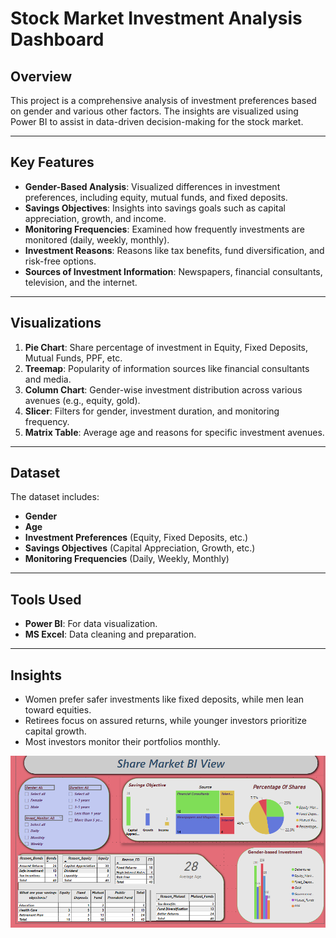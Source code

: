 # Stock Market Investment Analysis Dashboard

## Overview
This project is a comprehensive analysis of investment preferences based on gender and various other factors. The insights are visualized using Power BI to assist in data-driven decision-making for the stock market.

---

## Key Features
- **Gender-Based Analysis**: Visualized differences in investment preferences, including equity, mutual funds, and fixed deposits.
- **Savings Objectives**: Insights into savings goals such as capital appreciation, growth, and income.
- **Monitoring Frequencies**: Examined how frequently investments are monitored (daily, weekly, monthly).
- **Investment Reasons**: Reasons like tax benefits, fund diversification, and risk-free options.
- **Sources of Investment Information**: Newspapers, financial consultants, television, and the internet.

---

## Visualizations
1. **Pie Chart**: Share percentage of investment in Equity, Fixed Deposits, Mutual Funds, PPF, etc.
2. **Treemap**: Popularity of information sources like financial consultants and media.
3. **Column Chart**: Gender-wise investment distribution across various avenues (e.g., equity, gold).
4. **Slicer**: Filters for gender, investment duration, and monitoring frequency.
5. **Matrix Table**: Average age and reasons for specific investment avenues.

---

## Dataset
The dataset includes:
- **Gender**
- **Age**
- **Investment Preferences** (Equity, Fixed Deposits, etc.)
- **Savings Objectives** (Capital Appreciation, Growth, etc.)
- **Monitoring Frequencies** (Daily, Weekly, Monthly)

---

## Tools Used
- **Power BI**: For data visualization.
- **MS Excel**: Data cleaning and preparation.

---

## Insights
- Women prefer safer investments like fixed deposits, while men lean toward equities.
- Retirees focus on assured returns, while younger investors prioritize capital growth.
- Most investors monitor their portfolios monthly.

![Dashboard Preview](https://github.com/ragul-r1852/Stock-Market-Investment-Analysis/blob/fb4d4dbc18c725f3a9e7366941a36c03b0ef5726/Screenshot%202024-12-01%20212046.png)

